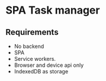 # SPA Task manager

## Requirements
 - No backend
 - SPA
 - Service workers.
 - Browser and device api only
 - IndexedDB as storage
